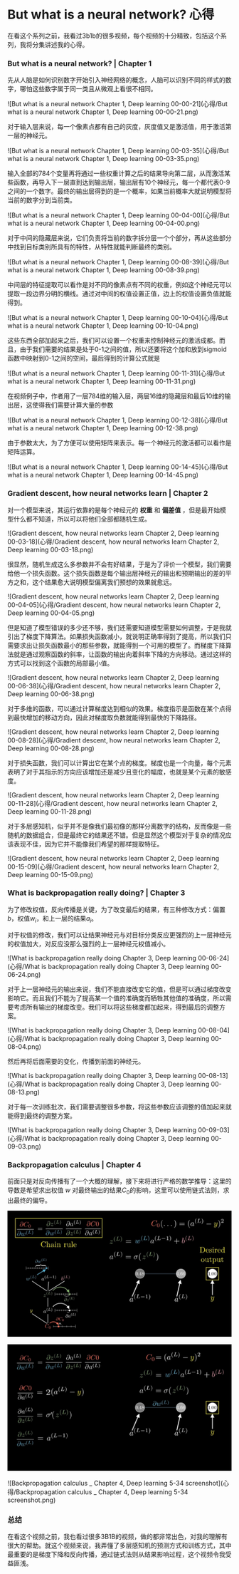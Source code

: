 # But what is a neural network? 心得

在看这个系列之前，我看过3b1b的很多视频，每个视频的十分精致，包括这个系列，我将分集讲述我的心得。



### But what is a neural network? | Chapter 1

先从人脑是如何识别数字开始引入神经网络的概念，人脑可以识别不同的样式的数字，哪怕这些数字属于同一类且从微观上看很不相同。

![But what is a neural network  Chapter 1, Deep learning 00-00-21](心得/But what is a neural network  Chapter 1, Deep learning 00-00-21.png)

对于输入层来说，每一个像素点都有自己的灰度，灰度值又是激活值，用于激活第一层的神经元。

![But what is a neural network  Chapter 1, Deep learning 00-03-35](心得/But what is a neural network  Chapter 1, Deep learning 00-03-35.png)

输入全部的784个变量再将通过一些权重计算之后的结果导向第二层，从而激活某些函数，再导入下一层直到达到输出层，输出层有10个神经元，每一个都代表0-9之间的一个数字。最终的输出层得到的是一个概率，如果当前概率大就说明模型将当前的数字分到当前类。

![But what is a neural network  Chapter 1, Deep learning 00-04-00](心得/But what is a neural network  Chapter 1, Deep learning 00-04-00.png)

对于中间的隐藏层来说，它们负责将当前的数字拆分层一个个部分，再从这些部分中找到目标类别所具有的特性，从特性就能判断最终的类别。

![But what is a neural network  Chapter 1, Deep learning 00-08-39](心得/But what is a neural network  Chapter 1, Deep learning 00-08-39.png)

中间层的特征提取可以看作是对不同的像素点有不同的权重，例如这个神经元可以提取一段边界分明的横线。通过对中间的权值设置正值，边上的权值设置负值就能得到。

![But what is a neural network  Chapter 1, Deep learning 00-10-04](心得/But what is a neural network  Chapter 1, Deep learning 00-10-04.png)

这些东西全部加起来之后，我们可以设置一个权重来控制神经元的激活成都。而且，由于我们需要的结果是处于0-1之间的值，所以还要将这个加和放到sigmoid函数中映射到0-1之间的空间，最后得到的计算公式就是

![But what is a neural network  Chapter 1, Deep learning 00-11-31](心得/But what is a neural network  Chapter 1, Deep learning 00-11-31.png)

在视频例子中，作者用了一层784维的输入层，两层16维的隐藏层和最后10维的输出层，这使得我们需要计算大量的参数

![But what is a neural network  Chapter 1, Deep learning 00-12-38](心得/But what is a neural network  Chapter 1, Deep learning 00-12-38.png)

由于参数太大，为了方便可以使用矩阵来表示。每一个神经元的激活都可以看作是矩阵运算。

![But what is a neural network  Chapter 1, Deep learning 00-14-45](心得/But what is a neural network  Chapter 1, Deep learning 00-14-45.png)



### Gradient descent, how neural networks learn | Chapter 2

对一个模型来说，其运行依靠的是每个神经元的 **权重** 和 **偏差值** ，但是最开始模型什么都不知道，所以可以将他们全部都随机生成。

![Gradient descent, how neural networks learn  Chapter 2, Deep learning 00-03-18](心得/Gradient descent, how neural networks learn  Chapter 2, Deep learning 00-03-18.png)

很显然，随机生成这么多参数并不会有好结果，于是为了评价一个模型，我们需要给他一个损失函数。这个损失函数是每个输出层神经元的输出和预期输出的差的平方之和，这个结果愈大说明模型偏离我们预想的效果就愈远。

![Gradient descent, how neural networks learn  Chapter 2, Deep learning 00-04-05](心得/Gradient descent, how neural networks learn  Chapter 2, Deep learning 00-04-05.png)

但是知道了模型错误的多少还不够，我们还需要知道模型需要如何调整，于是我就引出了梯度下降算法。如果损失函数减小，就说明正确率得到了提高，所以我们只需要求出让损失函数最小的那些参数，就能得到一个可用的模型了。而梯度下降算法就是通过观察函数的斜率，让函数的输出向着斜率下降的方向移动。通过这样的方式可以找到这个函数的局部最小值。

![Gradient descent, how neural networks learn  Chapter 2, Deep learning 00-06-38](心得/Gradient descent, how neural networks learn  Chapter 2, Deep learning 00-06-38.png)

对于多维的函数，可以通过计算梯度达到相似的效果。梯度指示是函数在某个点得到最快增加的移动方向，因此对梯度取负数就能得到最快的下降路径。

![Gradient descent, how neural networks learn  Chapter 2, Deep learning 00-08-28](心得/Gradient descent, how neural networks learn  Chapter 2, Deep learning 00-08-28.png)

对于损失函数，我们可以计算出它在某个点的梯度。梯度也是一个向量，每个元素表明了对于其指示的方向应该增加还是减少且变化的幅度，也就是某个元素的敏感度。

![Gradient descent, how neural networks learn  Chapter 2, Deep learning 00-11-28](心得/Gradient descent, how neural networks learn  Chapter 2, Deep learning 00-11-28.png)

对于多层感知机，似乎并不是像我们最初像的那样分离数字的结构，反而像是一些随机的数据组合，但是最终它的结果还不错。但是显然这个模型对于复杂的情况应该表现不佳，因为它并不能像我们希望的那样提取特征。

![Gradient descent, how neural networks learn  Chapter 2, Deep learning 00-15-09](心得/Gradient descent, how neural networks learn  Chapter 2, Deep learning 00-15-09.png)



### What is backpropagation really doing? | Chapter 3

为了修改权值，反向传播是关键，为了改变最后的结果，有三种修改方式：偏置$b$，权值$w_i$，和上一层的结果$a_i$。

对于权值的修改，我们可以让结果神经元与对目标分类反应更强烈的上一层神经元的权值加大，对反应没那么强烈的上一层神经元权值减小。

![What is backpropagation really doing  Chapter 3, Deep learning 00-06-24](心得/What is backpropagation really doing  Chapter 3, Deep learning 00-06-24.png)

对于上一层神经元的输出来说，我们不能直接改变它的值，但是可以通过梯度改变影响它。而且我们不能为了提高某一个值的准确度而牺牲其他值的准确度，所以需要考虑所有输出的梯度改变。我们可以将这些梯度都加起来，得到最后的调整方案。

![What is backpropagation really doing  Chapter 3, Deep learning 00-08-04](心得/What is backpropagation really doing  Chapter 3, Deep learning 00-08-04.png)

然后再将后面需要的变化，传播到前面的神经元。

![What is backpropagation really doing  Chapter 3, Deep learning 00-08-13](心得/What is backpropagation really doing  Chapter 3, Deep learning 00-08-13.png)

对于每一次训练批次，我们需要调整很多参数，将这些参数应该调整的值加起来就能得到最终的调整方案。

![What is backpropagation really doing  Chapter 3, Deep learning 00-09-03](心得/What is backpropagation really doing  Chapter 3, Deep learning 00-09-03.png)



### Backpropagation calculus | Chapter 4

前面只是对反向传播有了一个大概的理解，接下来将进行严格的数学推导：这里的导数是希望求出权值 $w$ 对最终输出的结果$C_0$的影响，这里可以使用链式法则，求出最终的偏导。

![image-20231026203442923](心得/image-20231026203442923.png)

![image-20231026205946182](心得/image-20231026205946182.png)

![Backpropagation calculus _ Chapter 4, Deep learning 5-34 screenshot](心得/Backpropagation calculus _ Chapter 4, Deep learning 5-34 screenshot.png)



### 总结

在看这个视频之前，我也看过很多3B1B的视频，做的都非常出色，对我的理解有很大的帮助。就这个视频来说，我弄懂了多层感知机的预测方式和训练方式，其中最重要的是梯度下降和反向传播，通过链式法则从结果影响过程，这个视频令我受益匪浅。

